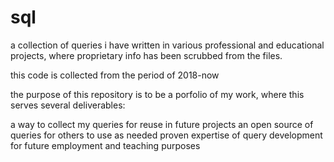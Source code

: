 # sql
a collection of queries i have written in various professional and educational projects, where proprietary info has been scrubbed from the files.

this code is collected from the period of 2018-now

the purpose of this repository is to be a porfolio of my work, where this serves several deliverables:

  a way to collect my queries for reuse in future projects
  an open source of queries for others to use as needed
  proven expertise of query development for future employment and teaching purposes

